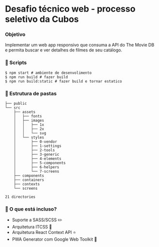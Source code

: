# Desafio técnico web - processo seletivo da Cubos

### Objetivo

Implementar um web app responsivo que consuma a API do The Movie DB e permita buscar e ver detalhes de filmes de seu catálogo.

### :pencil: Scripts

```shell
$ npm start # ambiente de desenvolimento
$ npm run build # fazer build
$ npm run build:static # fazer build e tornar estatico
```

### :triangular_ruler: Estrutura de pastas

```
├── public
└── src
    ├── assets
    │   ├── fonts
    │   ├── images
    │   │   ├── 1x
    │   │   ├── 2x
    │   │   └── svg
    │   └── styles
    │       ├── 0-vendor
    │       ├── 1-settings
    │       ├── 2-tools
    │       ├── 3-generic
    │       ├── 4-elements
    │       ├── 5-components
    │       ├── 6-helpers
    │       └── 7-screens
    ├── components
    ├── containers
    ├── contexts
    └── screens

21 directories
```

### :triangular_ruler: O que está incluso?

- Suporte a SASS/SCSS :pencil2:
- Arquitetura ITCSS :star2:
- Arquitetura React Context API :star:
- PWA Generator com Google Web Toolkit :rocket:
